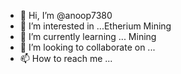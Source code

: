 - 👋 Hi, I’m @anoop7380
- 👀 I’m interested in ...Etherium Mining 
- 🌱 I’m currently learning ... Mining
- 💞️ I’m looking to collaborate on ...
- 📫 How to reach me ...

<!---
anoop7380/anoop7380 is a ✨ special ✨ repository because its `README.md` (this file) appears on your GitHub profile.
You can click the Preview link to take a look at your changes.
--->
